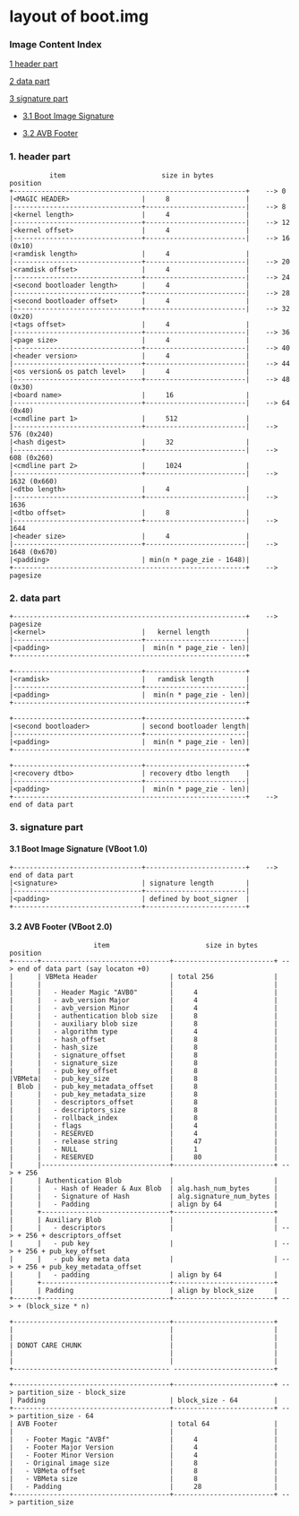 # layout of boot.img

### Image Content Index

[1 header part](#1-header-part)

[2 data part](#2-data-part)

[3 signature part](#3-signature-part)

 - [3.1 Boot Image Signature](#31-boot-image-signature-vboot-10)

 - [3.2 AVB Footer](#32-avb-footer-vboot-20)

### 1. header part

              item                        size in bytes             position
    +----------------------------------------------------------+    --> 0
    |<MAGIC HEADER>                  |     8                   |
    |--------------------------------+-------------------------|    --> 8
    |<kernel length>                 |     4                   |
    |--------------------------------+-------------------------|    --> 12
    |<kernel offset>                 |     4                   |
    |--------------------------------+-------------------------|    --> 16 (0x10)
    |<ramdisk length>                |     4                   |
    |--------------------------------+-------------------------|    --> 20
    |<ramdisk offset>                |     4                   |
    |--------------------------------+-------------------------|    --> 24
    |<second bootloader length>      |     4                   |
    |--------------------------------+-------------------------|    --> 28
    |<second bootloader offset>      |     4                   |
    |--------------------------------+-------------------------|    --> 32 (0x20)
    |<tags offset>                   |     4                   |
    |--------------------------------+-------------------------|    --> 36
    |<page size>                     |     4                   |
    |--------------------------------+-------------------------|    --> 40
    |<header version>                |     4                   |
    |--------------------------------+-------------------------|    --> 44
    |<os version& os patch level>    |     4                   |
    |--------------------------------+-------------------------|    --> 48 (0x30)
    |<board name>                    |     16                  |
    |--------------------------------+-------------------------|    --> 64 (0x40)
    |<cmdline part 1>                |     512                 |
    |--------------------------------+-------------------------|    --> 576 (0x240)
    |<hash digest>                   |     32                  |
    |--------------------------------+-------------------------|    --> 608 (0x260)
    |<cmdline part 2>                |     1024                |
    |--------------------------------+-------------------------|    --> 1632 (0x660)
    |<dtbo length>                   |     4                   |
    |--------------------------------+-------------------------|    --> 1636
    |<dtbo offset>                   |     8                   |
    |--------------------------------+-------------------------|    --> 1644
    |<header size>                   |     4                   |
    |--------------------------------+-------------------------|    --> 1648 (0x670)
    |<padding>                       | min(n * page_zie - 1648)|
    +----------------------------------------------------------+    --> pagesize

### 2. data part

    +----------------------------------------------------------+    --> pagesize
    |<kernel>                        |   kernel length         |
    |--------------------------------+-------------------------|
    |<padding>                       |  min(n * page_zie - len)|
    +----------------------------------------------------------+

    +--------------------------------+-------------------------+
    |<ramdisk>                       |   ramdisk length        |
    |--------------------------------+-------------------------|
    |<padding>                       |  min(n * page_zie - len)|
    +----------------------------------------------------------+

    +--------------------------------+-------------------------+
    |<second bootloader>             | second bootloader length|
    |--------------------------------+-------------------------|
    |<padding>                       |  min(n * page_zie - len)|
    +----------------------------------------------------------+

    +--------------------------------+-------------------------+
    |<recovery dtbo>                 | recovery dtbo length    |
    |--------------------------------+-------------------------|
    |<padding>                       |  min(n * page_zie - len)|
    +----------------------------------------------------------+    --> end of data part

### 3. signature part

#### 3.1 Boot Image Signature (VBoot 1.0)

    +--------------------------------+-------------------------+    --> end of data part
    |<signature>                     | signature length        |
    |--------------------------------+-------------------------|
    |<padding>                       | defined by boot_signer  |
    +--------------------------------+-------------------------+

#### 3.2 AVB Footer (VBoot 2.0)

                         item                        size in bytes             position
    +------+--------------------------------+-------------------------+ --> end of data part (say locaton +0)
    |      | VBMeta Header                  | total 256               |
    |      |                                |                         |
    |      |   - Header Magic "AVB0"        |     4                   |
    |      |   - avb_version Major          |     4                   |
    |      |   - avb_version Minor          |     4                   |
    |      |   - authentication blob size   |     8                   |
    |      |   - auxiliary blob size        |     8                   |
    |      |   - algorithm type             |     4                   |
    |      |   - hash_offset                |     8                   |
    |      |   - hash_size                  |     8                   |
    |      |   - signature_offset           |     8                   |
    |      |   - signature_size             |     8                   |
    |      |   - pub_key_offset             |     8                   |
    |VBMeta|   - pub_key_size               |     8                   |
    | Blob |   - pub_key_metadata_offset    |     8                   |
    |      |   - pub_key_metadata_size      |     8                   |
    |      |   - descriptors_offset         |     8                   |
    |      |   - descriptors_size           |     8                   |
    |      |   - rollback_index             |     8                   |
    |      |   - flags                      |     4                   |
    |      |   - RESERVED                   |     4                   |
    |      |   - release string             |     47                  |
    |      |   - NULL                       |     1                   |
    |      |   - RESERVED                   |     80                  |
    |      |--------------------------------+-------------------------+ --> + 256
    |      | Authentication Blob            |                         |
    |      |   - Hash of Header & Aux Blob  | alg.hash_num_bytes      |
    |      |   - Signature of Hash          | alg.signature_num_bytes |
    |      |   - Padding                    | align by 64             |
    |      +--------------------------------+-------------------------+
    |      | Auxiliary Blob                 |                         |
    |      |   - descriptors                |                         | --> + 256 + descriptors_offset
    |      |   - pub key                    |                         | --> + 256 + pub_key_offset
    |      |   - pub key meta data          |                         | --> + 256 + pub_key_metadata_offset
    |      |   - padding                    | align by 64             |
    |      +--------------------------------+-------------------------+
    |      | Padding                        | align by block_size     |
    +------+--------------------------------+-------------------------+ --> + (block_size * n)

    +---------------------------------------+-------------------------+
    |                                       |                         |
    |                                       |                         |
    | DONOT CARE CHUNK                      |                         |
    |                                       |                         |
    |                                       |                         |
    +--------------------------------------- -------------------------+

    +---------------------------------------+-------------------------+ --> partition_size - block_size
    | Padding                               | block_size - 64         |
    +---------------------------------------+-------------------------+ --> partition_size - 64
    | AVB Footer                            | total 64                |
    |                                       |                         |
    |   - Footer Magic "AVBf"               |     4                   |
    |   - Footer Major Version              |     4                   |
    |   - Footer Minor Version              |     4                   |
    |   - Original image size               |     8                   |
    |   - VBMeta offset                     |     8                   |
    |   - VBMeta size                       |     8                   |
    |   - Padding                           |     28                  |
    +---------------------------------------+-------------------------+ --> partition_size
